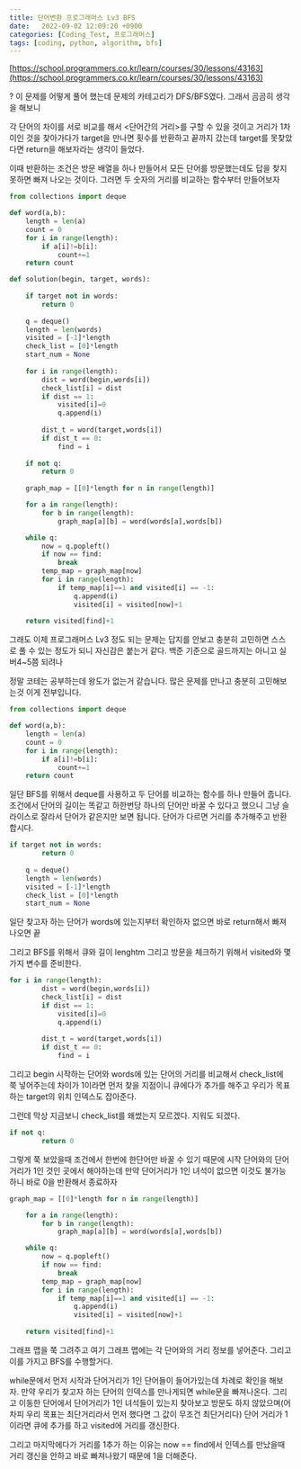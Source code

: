 ```yaml
---
title: 단어변환 프로그래머스 Lv3 BFS
date:   2022-09-02 12:09:20 +0900
categories: [Coding_Test, 프로그래머스]
tags: [coding, python, algorithm, bfs]
---
```


[https://school.programmers.co.kr/learn/courses/30/lessons/43163](https://school.programmers.co.kr/learn/courses/30/lessons/43163)

? 이 문제를 어떻게 풀어 했는데 문제의 카테고리가 DFS/BFS였다. 그래서 곰곰히 생각을 해보니

각 단어의 차이를 서로 비교를 해서 \<단어간의 거리\>를 구할 수 있을 것이고 거리가 1차이인 것을 찾아가다가 target을 만나면 횟수를 반환하고 끝까지 갔는데 target를 못찾았다면 return을 해보자라는 생각이 들었다.

이때 반환하는 조건은 방문 배열을 하나 만들어서 모든 단어를 방문했는데도 답을 찾지 못하면 빠져 나오는 것이다. 그러면 두 숫자의 거리를 비교하는 함수부터 만들어보자

```py
from collections import deque

def word(a,b):
    length = len(a)
    count = 0
    for i in range(length):
        if a[i]!=b[i]:
            count+=1
    return count

def solution(begin, target, words):
    
    if target not in words:
        return 0
    
    q = deque()
    length = len(words)
    visited = [-1]*length
    check_list = [0]*length
    start_num = None
    
    for i in range(length):
        dist = word(begin,words[i])
        check_list[i] = dist
        if dist == 1:
            visited[i]=0
            q.append(i)
            
        dist_t = word(target,words[i])
        if dist_t == 0:
            find = i
            
    if not q:
        return 0
    
    graph_map = [[0]*length for n in range(length)]

    for a in range(length):
        for b in range(length):
            graph_map[a][b] = word(words[a],words[b])

    while q:
        now = q.popleft()
        if now == find:
            break
        temp_map = graph_map[now]
        for i in range(length):
            if temp_map[i]==1 and visited[i] == -1:
                q.append(i)
                visited[i] = visited[now]+1
    
    return visited[find]+1
```

그래도 이제 프로그래머스 Lv3 정도 되는 문제는 답지를 안보고 충분히 고민하면 스스로 풀 수 있는 정도가 되니 자신감은 붙는거 같다. 백준 기준으로 골드까지는 아니고 실버4~5쯤 되려나

정말 코테는 공부하는데 왕도가 없는거 같습니다. 많은 문제를 만나고 충분히 고민해보는것 이게 전부입니다.

```py
from collections import deque

def word(a,b):
    length = len(a)
    count = 0
    for i in range(length):
        if a[i]!=b[i]:
            count+=1
    return count
```
일단 BFS를 위해서 deque를 사용하고 두 단어를 비교하는 함수를 하나 만들어 줍니다. 조건에서 단어의 길이는 똑같고 하한번당 하나의 단어만 바꿀 수 있다고 했으니 그냥 슬라이스로 잘라서 단어가 같은지만 보면 됩니다. 단어가 다르면 거리를 추가해주고 반환합시다.

```py
if target not in words:
        return 0
    
    q = deque()
    length = len(words)
    visited = [-1]*length
    check_list = [0]*length
    start_num = None
```

일단 찾고자 하는 단어가 words에 있는지부터 확인하자 없으면 바로 return해서 빠져나오면 끝

그리고 BFS를 위해서 큐와 길이 lenghtm 그리고 방문을 체크하기 위해서 visited와 몇가지 변수를 준비한다.

```py
for i in range(length):
        dist = word(begin,words[i])
        check_list[i] = dist
        if dist == 1:
            visited[i]=0
            q.append(i)
            
        dist_t = word(target,words[i])
        if dist_t == 0:
            find = i
```
그리고 begin 시작하는 단어와 words에 있는 단어의 거리를 비교해서 check_list에 쭉 넣어주는데 차이가 1이라면 먼저 찾을 지점이니 큐에다가 추가를 해주고 우리가 목표하는 target의 위치 인덱스도 잡아준다.

 

그런데 막상 지금보니 check_list를 왜썼는지 모르겠다. 지워도 되겠다.

```py
if not q:
        return 0
```

그렇게 쭉 보았을때 조건에서 한번에 한단어만 바꿀 수 있기 때문에 시작 단어와의 단어거리가 1인 것인 곳에서 해야하는데 만약 단어거리가 1인 녀석이 없으면 이것도 불가능하니 바로 0을 반환해서 종료하자

```py
graph_map = [[0]*length for n in range(length)]

    for a in range(length):
        for b in range(length):
            graph_map[a][b] = word(words[a],words[b])

    while q:
        now = q.popleft()
        if now == find:
            break
        temp_map = graph_map[now]
        for i in range(length):
            if temp_map[i]==1 and visited[i] == -1:
                q.append(i)
                visited[i] = visited[now]+1
    
    return visited[find]+1
```

그래프 맵을 쭉 그려주고 여기 그래프 맵에는 각 단어와의 거리 정보를 넣어준다. 그리고 이를 가지고 BFS를 수행할거다.

while문에서 먼저 시작과 단어거리가 1인 단어들이 들어가있는데 차례로 확인을 해보자. 만약 우리가 찾고자 하는 단어의 인덱스를 만나게되면 while문을 빠져나온다. 그리고 이동한 단어에서 단어거리가 1인 녀석들이 있는지 찾아보고 방문도 하지 않았으며(어차피 우리 목표는 최단거리라서 먼저 했다면 그 값이 무조건 최단거리다) 단어 거리가 1이라면 큐에 추가를 하고 visited에 거리를 갱신한다.

그리고 마지막에다가 거리를 1추가 하는 이유는 now == find에서 인덱스를 만났을때 거리 갱신을 안하고 바로 빠져나왔기 때문에 1을 더해준다.